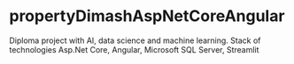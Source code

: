 # propertyDimashAspNetCoreAngular
Diploma project with AI, data science and machine learning.
Stack of technologies Asp.Net Core, Angular, Microsoft SQL Server, Streamlit
